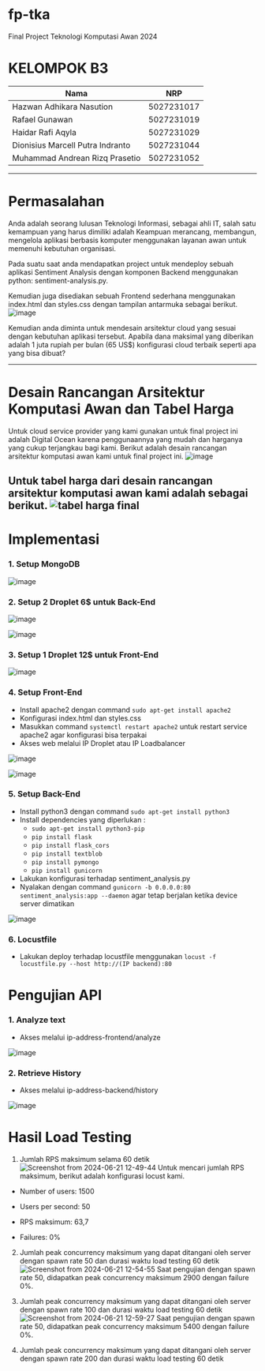 # fp-tka
Final Project Teknologi Komputasi Awan 2024
# KELOMPOK B3 #
| Nama      | NRP         |
  |-----------|-------------|
  | Hazwan Adhikara Nasution | 5027231017   |
  | Rafael Gunawan | 5027231019  |  
  | Haidar Rafi Aqyla  | 5027231029  |
  | Dionisius Marcell Putra Indranto  | 5027231044  |
  | Muhammad Andrean Rizq Prasetio  | 5027231052  |

---
# Permasalahan #
Anda adalah seorang lulusan Teknologi Informasi, sebagai ahli IT, salah satu kemampuan yang harus dimiliki adalah Keampuan merancang, membangun, mengelola aplikasi berbasis komputer menggunakan layanan awan untuk memenuhi kebutuhan organisasi.

Pada suatu saat anda mendapatkan project untuk mendeploy sebuah aplikasi Sentiment Analysis dengan komponen Backend menggunakan python: sentiment-analysis.py.

Kemudian juga disediakan sebuah Frontend sederhana menggunakan index.html dan styles.css dengan tampilan antarmuka sebagai berikut.
![image](https://github.com/haidarRA/fp-tka/assets/149871906/eaad3cf1-0214-492a-b506-6882d98b5e53)

Kemudian anda diminta untuk mendesain arsitektur cloud yang sesuai dengan kebutuhan aplikasi tersebut. Apabila dana maksimal yang diberikan adalah 1 juta rupiah per bulan (65 US$) konfigurasi cloud terbaik seperti apa yang bisa dibuat?

---
# Desain Rancangan Arsitektur Komputasi Awan dan Tabel Harga #
Untuk cloud service provider yang kami gunakan untuk final project ini adalah Digital Ocean karena penggunaannya yang mudah dan harganya yang cukup terjangkau bagi kami.
Berikut adalah desain rancangan arsitektur komputasi awan kami untuk final project ini.
![image](https://github.com/haidarRA/fp-tka/assets/149871906/6519a2c2-4620-495d-b06d-dd0a926b124a)

Untuk tabel harga dari desain rancangan arsitektur komputasi awan kami adalah sebagai berikut.
![tabel harga final](https://github.com/haidarRA/fp-tka/assets/149871906/37452e73-5086-4d69-92c4-27f9bba19e6f)
---
# Implementasi
### 1. Setup MongoDB
![image](https://github.com/haidarRA/fp-tka/assets/143814923/a3227ec5-13c0-41a4-859c-bddfe06cd3ff)

### 2. Setup 2 Droplet 6$ untuk Back-End
![image](https://github.com/haidarRA/fp-tka/assets/143814923/8d28f95f-b7e8-4da7-a3be-5d1485678a41)

![image](https://github.com/haidarRA/fp-tka/assets/143814923/dab1d9c3-dabd-4dfe-9475-e5315bace3f4)

### 3. Setup 1 Droplet 12$ untuk Front-End
![image](https://github.com/haidarRA/fp-tka/assets/143814923/9a6a25ed-02b1-401d-af74-6aa2789f179a)

### 4. Setup Front-End
- Install apache2 dengan command `sudo apt-get install apache2`
- Konfigurasi index.html dan styles.css
- Masukkan command `systemctl restart apache2` untuk restart service apache2 agar konfigurasi bisa terpakai
- Akses web melalui IP Droplet atau IP Loadbalancer

![image](https://github.com/haidarRA/fp-tka/assets/143814923/3cd33dbb-4499-438b-8543-7244f6fe1f72)

![image](https://github.com/haidarRA/fp-tka/assets/143814923/dfb7ed43-7a37-48e1-b337-85e954798f67)

### 5. Setup Back-End
- Install python3 dengan command `sudo apt-get install python3`
- Install dependencies yang diperlukan :
  - `sudo apt-get install python3-pip`
  - `pip install flask`
  - `pip install flask_cors`
  - `pip install textblob`
  - `pip install pymongo`
  - `pip install gunicorn`
- Lakukan konfigurasi terhadap sentiment_analysis.py
- Nyalakan dengan command `gunicorn -b 0.0.0.0:80 sentiment_analysis:app --daemon` agar tetap berjalan ketika device server dimatikan

![image](https://github.com/haidarRA/fp-tka/assets/143814923/eea9f2bc-bfe5-4012-a5fe-ee7df87e152d)

### 6. Locustfile
- Lakukan deploy terhadap locustfile menggunakan `locust -f locustfile.py --host http://(IP backend):80`

# Pengujian API

### 1. Analyze text
- Akses melalui ip-address-frontend/analyze

![image](https://github.com/haidarRA/fp-tka/assets/143814923/711f59ab-c788-4568-9431-cd42f25b3622)

### 2. Retrieve History
- Akses melalui ip-address-backend/history

![image](https://github.com/haidarRA/fp-tka/assets/143814923/3249bb87-a5e8-44fc-9798-334e31b184f5)

# Hasil Load Testing
1. Jumlah RPS maksimum selama 60 detik
![Screenshot from 2024-06-21 12-49-44](https://github.com/haidarRA/fp-tka/assets/149871906/6a6d32ef-f72b-4260-839d-21a5aa1333be)
Untuk mencari jumlah RPS maksimum, berikut adalah konfigurasi locust kami.

* Number of users: 1500

* Users per second: 50

* RPS maksimum: 63,7

* Failures: 0%

2. Jumlah peak concurrency maksimum yang dapat ditangani oleh server dengan spawn rate 50 dan durasi waktu load testing 60 detik
![Screenshot from 2024-06-21 12-54-55](https://github.com/haidarRA/fp-tka/assets/149871906/ca3cf27b-0d98-4449-a217-15f06a247ccb)
Saat pengujian dengan spawn rate 50, didapatkan peak concurrency maksimum 2900 dengan failure 0%.

3. Jumlah peak concurrency maksimum yang dapat ditangani oleh server dengan spawn rate 100 dan durasi waktu load testing 60 detik
![Screenshot from 2024-06-21 12-59-27](https://github.com/haidarRA/fp-tka/assets/149871906/170d0710-bafb-4e19-856f-34a5299b1021)
Saat pengujian dengan spawn rate 50, didapatkan peak concurrency maksimum 5400 dengan failure 0%.

4. Jumlah peak concurrency maksimum yang dapat ditangani oleh server dengan spawn rate 200 dan durasi waktu load testing 60 detik


